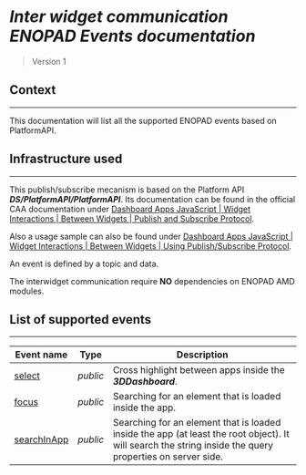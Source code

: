 # ___Inter widget communication ENOPAD Events documentation___
>Version 1
## Context
---
This documentation will list all the supported ENOPAD events based on PlatformAPI.

## Infrastructure used
---
This publish/subscribe mecanism is based on the Platform API  ___DS/PlatformAPI/PlatformAPI___. Its documentation can be found in the official CAA documentation under [Dashboard Apps JavaScript | Widget Interactions | Between Widgets | Publish and Subscribe Protocol](http://dsdoc/devdoccaa/3DEXPERIENCER2019x/en/English/CAAWebAppsJSBetweenWdg/CAAWebAppsTaWidgetComm.htm).

Also a usage sample can also be found under [Dashboard Apps JavaScript | Widget Interactions | Between Widgets | Using Publish/Subscribe Protocol](http://dsdoc/devdoccaa/3DEXPERIENCER2019x/en/English/CAAWebAppsJSBetweenWdg/CAAWebAppsUcPubSub.htm).

An event is defined by a topic and data.

The interwidget communication require __NO__ dependencies on ENOPAD AMD modules.

<div style="page-break-before: always;"> </div>

## List of supported events
---

|Event name|Type|Description|
|----|----|----------|
|[select](./select.md)|_public_|Cross highlight between apps inside the __*3DDashboard*__.|
|[focus](./focus.md)|_public_|Searching for an element that is loaded inside the app.|
|[searchInApp](./searchInApp.md)|_public_|Searching for an element that is loaded inside the app (at least the root object). It will search the string inside the query properties on server side.|


